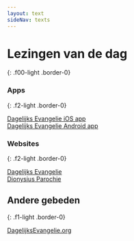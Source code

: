 ```yaml
---
layout: text
sideNav: texts
---
```

# Lezingen van de dag
{: .f00-light .border-0}

### Apps
{: .f2-light .border-0}

[Dagelijks Evangelie <i class="fab fa-app-store-ios fa-fw"></i> iOS app](https://apps.apple.com/be/app/daily-gospel-and-saints/id1299694880)  
[Dagelijks Evangelie <i class="fab fa-android fa-fw"></i> Android app](https://play.google.com/store/apps/details?id=org.evangelizo&hl=nl)

### Websites
{: .f2-light .border-0}

[Dagelijks Evangelie](https://dagelijksevangelie.org/)  
[Dionysius Parochie](https://dionysiusparochie.nl/liturgie/lezingen/)

## Andere gebeden
{: .f1-light .border-0}

[DagelijksEvangelie.org](https://dagelijksevangelie.org/NL/prayer)

